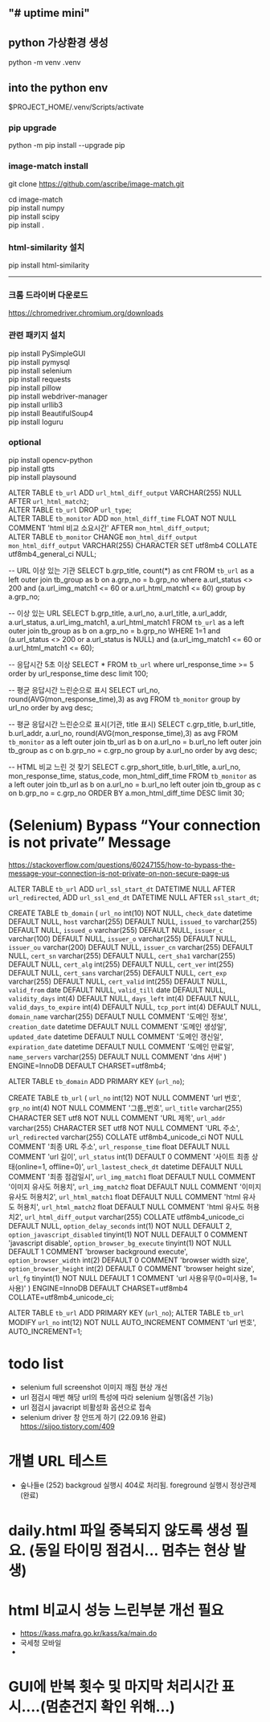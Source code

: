 "# uptime mini" 
-----------------
## python 가상환경 생성
python -m venv .venv

## into the python env
$PROJECT_HOME/.venv/Scripts/activate

### pip upgrade
python -m pip install --upgrade pip
 
### image-match install
git clone https://github.com/ascribe/image-match.git

cd image-match  
pip install numpy  
pip install scipy  
pip install .  

### html-similarity 설치
pip install html-similarity  

-------------------------
### 크롬 드라이버 다운로드
https://chromedriver.chromium.org/downloads

### 관련 패키지 설치
pip install PySimpleGUI  
pip install pymysql  
pip install selenium  
pip install requests  
pip install pillow  
pip install webdriver-manager  
pip install urllib3  
pip install BeautifulSoup4  
pip install loguru  


### optional
pip install opencv-python  
pip install gtts  
pip install playsound  



ALTER TABLE `tb_url` ADD `url_html_diff_output` VARCHAR(255) NULL AFTER `url_html_match2`;  
ALTER TABLE `tb_url` DROP `url_type`;  
ALTER TABLE `tb_monitor` ADD `mon_html_diff_time` FLOAT NOT NULL COMMENT 'html 비교 소요시간' AFTER `mon_html_diff_output`;  
ALTER TABLE `tb_monitor` CHANGE `mon_html_diff_output` `mon_html_diff_output` VARCHAR(255) CHARACTER SET utf8mb4 COLLATE utf8mb4_general_ci NULL;



-- URL 이상 있는 기관
SELECT b.grp_title, count(*) as cnt FROM `tb_url` as a
left outer join tb_group as b
on a.grp_no = b.grp_no
where a.url_status <> 200
and (a.url_img_match1 <= 60 
	 or a.url_html_match1 <= 60)
group by a.grp_no;


-- 이상 있는 URL
SELECT b.grp_title, a.url_no, a.url_title, a.url_addr, a.url_status, a.url_img_match1, a.url_html_match1 
FROM `tb_url` as a
left outer join tb_group as b
on a.grp_no = b.grp_no
WHERE 1=1 
and (a.url_status <> 200 or a.url_status is NULL)
and (a.url_img_match1 <= 60 or a.url_html_match1 <= 60);

-- 응답시간 5초 이상
SELECT * FROM `tb_url` 
where url_response_time >= 5 
order by url_response_time 
desc limit 100;


-- 평균 응답시간 느린순으로 표시
SELECT url_no, round(AVG(mon_response_time),3) as avg FROM `tb_monitor`
group by url_no
order by avg desc;

-- 평균 응답시간 느린순으로 표시(기관, title 표시)
SELECT c.grp_title, b.url_title, b.url_addr, a.url_no, round(AVG(mon_response_time),3) as avg 
FROM `tb_monitor` as a
left outer join tb_url as b
on a.url_no = b.url_no
left outer join tb_group as c
on b.grp_no = c.grp_no
group by a.url_no
order by avg desc;

-- HTML 비교 느린 것 찾기
SELECT c.grp_short_title, b.url_title, a.url_no, mon_response_time, status_code, mon_html_diff_time 
FROM `tb_monitor` as a
left outer join tb_url as b
on a.url_no = b.url_no
left outer join tb_group as c
on b.grp_no = c.grp_no
ORDER BY a.mon_html_diff_time DESC
limit 30;


# (Selenium) Bypass “Your connection is not private” Message
https://stackoverflow.com/questions/60247155/how-to-bypass-the-message-your-connection-is-not-private-on-non-secure-page-us


ALTER TABLE `tb_url` ADD `url_ssl_start_dt` DATETIME NULL AFTER `url_redirected`, ADD `url_ssl_end_dt` DATETIME NULL AFTER `ssl_start_dt`;


CREATE TABLE `tb_domain` (
  `url_no` int(10) NOT NULL,
  `check_date` datetime DEFAULT NULL,
  `host` varchar(255) DEFAULT NULL,
  `issued_to` varchar(255) DEFAULT NULL,
  `issued_o` varchar(255) DEFAULT NULL,
  `issuer_c` varchar(100) DEFAULT NULL,
  `issuer_o` varchar(255) DEFAULT NULL,
  `issuer_ou` varchar(200) DEFAULT NULL,
  `issuer_cn` varchar(255) DEFAULT NULL,
  `cert_sn` varchar(255) DEFAULT NULL,
  `cert_sha1` varchar(255) DEFAULT NULL,
  `cert_alg` int(255) DEFAULT NULL,
  `cert_ver` int(255) DEFAULT NULL,
  `cert_sans` varchar(255) DEFAULT NULL,
  `cert_exp` varchar(255) DEFAULT NULL,
  `cert_valid` int(255) DEFAULT NULL,
  `valid_from` date DEFAULT NULL,
  `valid_till` date DEFAULT NULL,
  `validity_days` int(4) DEFAULT NULL,
  `days_left` int(4) DEFAULT NULL,
  `valid_days_to_expire` int(4) DEFAULT NULL,
  `tcp_port` int(4) DEFAULT NULL,
  `domain_name` varchar(255) DEFAULT NULL COMMENT '도메인 정보',
  `creation_date` datetime DEFAULT NULL COMMENT '도메인 생성일',
  `updated_date` datetime DEFAULT NULL COMMENT '도메인 갱신일',
  `expiration_date` datetime DEFAULT NULL COMMENT '도메인 만료일',
  `name_servers` varchar(255) DEFAULT NULL COMMENT 'dns 서버'
) ENGINE=InnoDB DEFAULT CHARSET=utf8mb4;

ALTER TABLE `tb_domain` ADD PRIMARY KEY (`url_no`);


CREATE TABLE `tb_url` (
  `url_no` int(12) NOT NULL COMMENT 'url 번호',
  `grp_no` int(4) NOT NULL COMMENT '그룹_번호',
  `url_title` varchar(255) CHARACTER SET utf8 NOT NULL COMMENT 'URL 제목',
  `url_addr` varchar(255) CHARACTER SET utf8 NOT NULL COMMENT 'URL 주소',
  `url_redirected` varchar(255) COLLATE utf8mb4_unicode_ci NOT NULL COMMENT '최종 URL 주소',
  `url_response_time` float DEFAULT NULL COMMENT 'url 길이',
  `url_status` int(1) DEFAULT 0 COMMENT '사이트 최종 상태(online=1, offline=0)',
  `url_lastest_check_dt` datetime DEFAULT NULL COMMENT '최종 점검일시',
  `url_img_match1` float DEFAULT NULL COMMENT '이미지 유사도 허용치',
  `url_img_match2` float DEFAULT NULL COMMENT '이미지 유사도 허용치2',
  `url_html_match1` float DEFAULT NULL COMMENT 'html 유사도 허용치',
  `url_html_match2` float DEFAULT NULL COMMENT 'html 유사도 허용치2',
  `url_html_diff_output` varchar(255) COLLATE utf8mb4_unicode_ci DEFAULT NULL,
  `option_delay_seconds` int(1) NOT NULL DEFAULT 2,
  `option_javascript_disabled` tinyint(1) NOT NULL DEFAULT 0 COMMENT 'javascript disable',
  `option_browser_bg_execute` tinyint(1) NOT NULL DEFAULT 1 COMMENT 'browser background execute',
  `option_browser_width` int(2) DEFAULT 0 COMMENT 'browser width size',
  `option_browser_height` int(2) DEFAULT 0 COMMENT 'browser height size',
  `url_fg` tinyint(1) NOT NULL DEFAULT 1 COMMENT 'url 사용유무(0=미사용, 1=사용)'
) ENGINE=InnoDB DEFAULT CHARSET=utf8mb4 COLLATE=utf8mb4_unicode_ci;

ALTER TABLE `tb_url` ADD PRIMARY KEY (`url_no`);
ALTER TABLE `tb_url` MODIFY `url_no` int(12) NOT NULL AUTO_INCREMENT COMMENT 'url 번호', AUTO_INCREMENT=1;



# todo list
- selenium full screenshot 이미지 깨짐 현상 개선
- url 점검시 매번 해당 url의 특성에 따라 selenium 실행(옵션 기능)
- url 점검시 javacript 비활성화 옵션으로 접속 
- selenium driver 창 안뜨게 하기 (22.09.16 완료)
  https://sijoo.tistory.com/409

# 개별 URL 테스트
- 숲나들e (252) backgroud 실행시 404로 처리됨. foreground 실행시 정상관제 (완료)

# daily.html 파일 중복되지 않도록 생성 필요. (동일 타이밍 점검시... 멈추는 현상 발생)
# html 비교시 성능 느린부분 개선 필요
 - https://kass.mafra.go.kr/kass/ka/main.do
 - 국세청 모바일
 -

# GUI에 반복 횟수 및 마지막 처리시간 표시....(멈춘건지 확인 위해...)